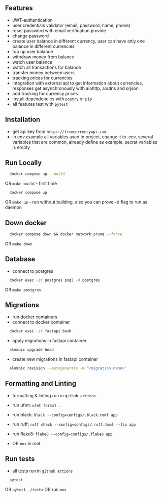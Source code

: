 ## Features
- JWT-authentication
- user credentials validator (email, password, name, phone)
- reset password with email verification provide
- change password
- create user balance in different currency, user can have only one balance in different currencies
- top up user balance
- withdraw money from balance
- watch user balance
- watch all transactions for balance
- transfer money between users
- tracking prices for currencies
- integration with external api to get information about currencies, responses get asynchronously with aiohttp, aiodns and orjson
- add tracking for currency prices
- install dependencies with `poetry` or `pip`
- all features test with `pytest`

## Installation
- get api key from `https://freecurrencyapi.com`
- in env.example all variables used in project, change it to .env, several variables that are common, already define as example, secret variables is empty

## Run Locally
```bash
  docker compose up --build
```
OR `make build` - first time
```bash
  docker compose up
```
OR `make up` - run without building, also you can prove -d flag to run as daemon

## Down docker
```bash
  docker compose down && docker network prune --force
```
OR `make down`

## Database
- connect to postgres
```bash
  docker exec -it postgres psql -U postgres
```
OR `make postgres`

## Migrations
- run docker containers
- connect to docker container
```bash
  docker exec -it fastapi bash
```
- apply migrations in fastapi container
```bash
  alembic upgrade head
```
- create new migrations in fastapi container
```bash
  alembic revision --autogenerate -m "<migration name>"
```

## Formatting and Linting
- formatting & linting run in `github actions`
- run ufmt: `ufmt format .`
- run black: `black --config=configs/.black.toml app`
- run ruff: `ruff check --config=configs/.ruff.toml --fix app`
- run flake8: `flake8 --config=configs/.flake8 app`

- OR `nox` in root

## Run tests
- all tests run in `github actions`
```bash
  pytest .
```
OR `pytest ./tests` OR run `nox`
